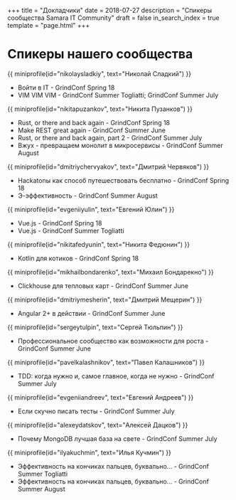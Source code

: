 +++
title = "Докладчики"
date = 2018-07-27
description = "Спикеры сообщества Samara IT Community"
draft = false
in_search_index = true
template = "page.html"
+++

# Спикеры нашего сообщества

{{ miniprofile(id="nikolaysladkiy", text="Николай Сладкий") }}

* Войти в IT - GrindConf Spring 18
* VIM VIM VIM - GrindConf Summer Togliatti; GrindConf Summer July

{{ miniprofile(id="nikitapuzankov", text="Никита Пузанков") }}

* Rust, or there and back again - GrindConf Spring 18
* Make REST great again - GrindConf Summer June
* Rust, or there and back again, part 2 - GrindConf Summer July
* Вжух - превращаем монолит в микросервисы - GrindConf Summer August

{{ miniprofile(id="dmitriychervyakov", text="Дмитрий Червяков") }}

* Hackatonы как способ путешествовать бесплатно - GrindConf Spring 18
* Э-эффективность - GrindConf Summer August 

{{ miniprofile(id="evgeniiyulin", text="Евгений Юлин") }}

* Vue.js - GrindConf Spring 18
* Vue.js - GrindConf Summer Togliatti

{{ miniprofile(id="nikitafedyunin", text="Никита Федюнин") }}

* Kotlin для котиков - GrindConf Spring 18

{{ miniprofile(id="mikhailbondarenko", text="Михаил Бондарекно") }}

* Clickhouse для тепловых карт - GrindConf Summer June 

{{ miniprofile(id="dmitriymesherin", text="Дмитрий Мещерин") }}

* Angular 2+ в действии - GrindConf Summer June

{{ miniprofile(id="sergeytulpin", text="Сергей Тюльпин") }}

* Профессиональное сообщество как возможности для роста - GrindConf Summer June

{{ miniprofile(id="pavelkalashnikov", text="Павел Калашников") }}

* TDD: когда нужно и, самое главное, когда не нужно - GrindConf Summer July

{{ miniprofile(id="evgeniiandreev", text="Евгений Андреев") }}

* Если скучно писать тесты - GrindConf Summer July

{{ miniprofile(id="alexeydatskov", text="Алексей Дацков") }}

* Почему MongoDB лучшая база на свете - GrindConf Summer July

{{ miniprofile(id="ilyakuchmin", text="Илья Кучмин") }}

* Эффективность на кончиках пальцев, буквально... - GrindConf Summer Togliatti
* Эффективность на кончиках пальцев, буквально... - GrindConf Summer August
